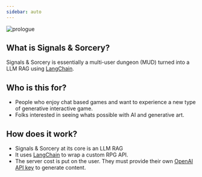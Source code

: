 ```yaml
---
sidebar: auto
---
```


![prologue](/sas_prologue.png)

## What is Signals & Sorcery?

Signals & Sorcery is essentially a multi-user dungeon (MUD) turned into a LLM RAG using [LangChain](https://www.langchain.com/).

## Who is this for?

- People who enjoy chat based games and want to experience a new type of generative interactive game.
- Folks interested in seeing whats possible with AI and generative art.

## How does it work?

- Signals & Sorcery at its core is an LLM RAG
- It uses [LangChain](https://www.langchain.com/) to wrap a custom RPG API.
- The server cost is put on the user.  They must provide their own [OpenAI API key](https://openai.com/api/) to generate content.




